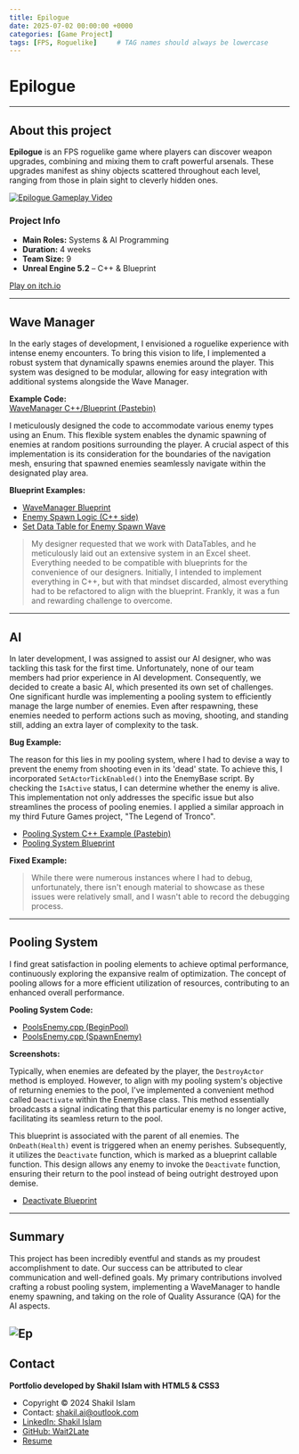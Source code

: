 ```yaml
---
title: Epilogue
date: 2025-07-02 00:00:00 +0000
categories: [Game Project]
tags: [FPS, Roguelike]     # TAG names should always be lowercase
---
```

# Epilogue

---

## About this project

**Epilogue** is an FPS roguelike game where players can discover weapon upgrades, combining and mixing them to craft powerful arsenals. These upgrades manifest as shiny objects scattered throughout each level, ranging from those in plain sight to cleverly hidden ones.

[![Epilogue Gameplay Video](https://img.youtube.com/vi/l5i4VJ9l7Ow/0.jpg)](https://www.youtube.com/watch?v=l5i4VJ9l7Ow)

### Project Info

- **Main Roles:** Systems & AI Programming
- **Duration:** 4 weeks
- **Team Size:** 9
- **Unreal Engine 5.2** – C++ & Blueprint

[Play on itch.io](https://olliejin.itch.io/epilogue)

---

## Wave Manager

In the early stages of development, I envisioned a roguelike experience with intense enemy encounters. To bring this vision to life, I implemented a robust system that dynamically spawns enemies around the player. This system was designed to be modular, allowing for easy integration with additional systems alongside the Wave Manager.

**Example Code:**  
[WaveManager C++/Blueprint (Pastebin)](https://pastebin.com/qqNcBCMV)

I meticulously designed the code to accommodate various enemy types using an Enum. This flexible system enables the dynamic spawning of enemies at random positions surrounding the player. A crucial aspect of this implementation is its consideration for the boundaries of the navigation mesh, ensuring that spawned enemies seamlessly navigate within the designated play area.

**Blueprint Examples:**

- [WaveManager Blueprint](https://blueprintue.com/render/e1asopyk/)
- [Enemy Spawn Logic (C++ side)](https://blueprintue.com/render/vdaxqd3e/)
- [Set Data Table for Enemy Spawn Wave](https://blueprintue.com/render/3jmfxkhy/)
<!-- - ![WaveManager Example](../Assets/Game%20Projects/GP4/image.png) -->
<!-- - ![DataTable Grouping Example](../Assets/Game%20Projects/GP4/image_1.png) -->

> My designer requested that we work with DataTables, and he meticulously laid out an extensive system in an Excel sheet. Everything needed to be compatible with blueprints for the convenience of our designers. Initially, I intended to implement everything in C++, but with that mindset discarded, almost everything had to be refactored to align with the blueprint. Frankly, it was a fun and rewarding challenge to overcome.

---

## AI

In later development, I was assigned to assist our AI designer, who was tackling this task for the first time. Unfortunately, none of our team members had prior experience in AI development. Consequently, we decided to create a basic AI, which presented its own set of challenges. One significant hurdle was implementing a pooling system to efficiently manage the large number of enemies. Even after respawning, these enemies needed to perform actions such as moving, shooting, and standing still, adding an extra layer of complexity to the task.

**Bug Example:**  
<!-- ![Enemy projectile bug](../Assets/Game%20Projects/GP4/EnemyStillAliveBug.gif) -->

The reason for this lies in my pooling system, where I had to devise a way to prevent the enemy from shooting even in its 'dead' state. To achieve this, I incorporated `SetActorTickEnabled()` into the EnemyBase script. By checking the `IsActive` status, I can determine whether the enemy is alive. This implementation not only addresses the specific issue but also streamlines the process of pooling enemies. I applied a similar approach in my third Future Games project, "The Legend of Tronco".

- [Pooling System C++ Example (Pastebin)](https://pastebin.com/7qvyKnrd)
- [Pooling System Blueprint](https://blueprintue.com/render/8yzxqn6h/)

**Fixed Example:**  
<!-- ![Enemy pooling fixed](../Assets/Game%20Projects/GP4/EnemyStillAliveIsFixed2.gif) -->

> While there were numerous instances where I had to debug, unfortunately, there isn't enough material to showcase as these issues were relatively small, and I wasn't able to record the debugging process.

---

## Pooling System

I find great satisfaction in pooling elements to achieve optimal performance, continuously exploring the expansive realm of optimization. The concept of pooling allows for a more efficient utilization of resources, contributing to an enhanced overall performance.

**Pooling System Code:**

- [PoolsEnemy.cpp (BeginPool)](https://pastebin.com/qhhWUs6Q)
- [PoolsEnemy.cpp (SpawnEnemy)](https://pastebin.com/sHkwk2Qe)

**Screenshots:**

<!-- - ![Pool Size Example](../Assets/Game%20Projects/GP4/HowMuchPoolSize.png)
- ![Melee Enemies Hidden](../Assets/Game%20Projects/GP4/WhichEnemyIsHidden.png) -->

Typically, when enemies are defeated by the player, the `DestroyActor` method is employed. However, to align with my pooling system's objective of returning enemies to the pool, I've implemented a convenient method called `Deactivate` within the EnemyBase class. This method essentially broadcasts a signal indicating that this particular enemy is no longer active, facilitating its seamless return to the pool.

<!-- - ![Deactivate Method](../Assets/Game%20Projects/GP4/DemonstrateDeactivateMethod.png) -->

This blueprint is associated with the parent of all enemies. The `OnDeath(Health)` event is triggered when an enemy perishes. Subsequently, it utilizes the `Deactivate` function, which is marked as a blueprint callable function. This design allows any enemy to invoke the `Deactivate` function, ensuring their return to the pool instead of being outright destroyed upon demise.

- [Deactivate Blueprint](https://blueprintue.com/render/tz4tnu0z/)

---

## Summary

This project has been incredibly eventful and stands as my proudest accomplishment to date. Our success can be attributed to clear communication and well-defined goals. My primary contributions involved crafting a robust pooling system, implementing a WaveManager to handle enemy spawning, and taking on the role of Quality Assurance (QA) for the AI aspects.

<!-- ![Epilogue Gameplay](../Assets/Game%20Projects/GP4/Epilogue.gif) -->
![Ep](/assets/Game%20Projects/GP4/Epilogue.gif)
---

## Contact

**Portfolio developed by Shakil Islam with HTML5 & CSS3**

- Copyright © 2024 Shakil Islam
- Contact: [shakil.ai@outlook.com](mailto:shakil.ai@outlook.com)
- [LinkedIn: Shakil Islam](https://www.linkedin.com/in/shakil-i-8454b4198/)
- [GitHub: Wait2Late](https://github.com/Wait2Late)
- [Resume](https://shakil.is-a.dev/WebPages/Resume.html)


